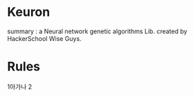 Keuron
======
summary : a Neural network genetic algorithms Lib. created by HackerSchool Wise Guys.


Rules
======
1아가나
2


